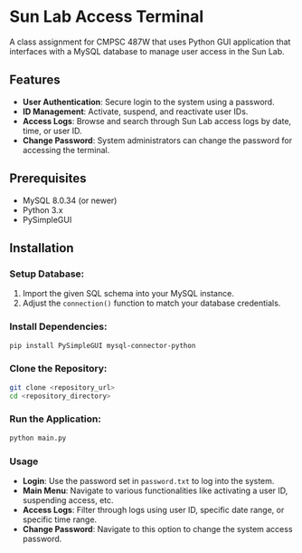 # Sun Lab Access Terminal

A class assignment for CMPSC 487W that uses Python GUI application that interfaces with a MySQL database to manage user access in the Sun Lab.

## Features

- **User Authentication**: Secure login to the system using a password.
- **ID Management**: Activate, suspend, and reactivate user IDs.
- **Access Logs**: Browse and search through Sun Lab access logs by date, time, or user ID.
- **Change Password**: System administrators can change the password for accessing the terminal.

## Prerequisites

- MySQL 8.0.34 (or newer)
- Python 3.x
- PySimpleGUI

## Installation

### Setup Database:

1. Import the given SQL schema into your MySQL instance.
2. Adjust the `connection()` function to match your database credentials.

### Install Dependencies:

```bash
pip install PySimpleGUI mysql-connector-python
```

### Clone the Repository:

```bash
git clone <repository_url>
cd <repository_directory>
```

### Run the Application:
```bash
python main.py
```

### Usage

- **Login**: Use the password set in `password.txt` to log into the system.
- **Main Menu**: Navigate to various functionalities like activating a user ID, suspending access, etc.
- **Access Logs**: Filter through logs using user ID, specific date range, or specific time range.
- **Change Password**: Navigate to this option to change the system access password.







